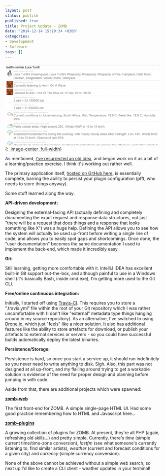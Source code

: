 ```yaml
---
layout: post
status: publish
published: true
title: Project Update - ZOMB
date: '2014-12-14 15:19:34 +0200'
categories:
- Development
- Software
tags: []
---
```


[![zomb-web](/assets/posts/2014-12-14-zomb-web_t.png){: .image-center .full-width}](/assets/posts/2014-12-14-zomb-web.png)

As mentioned, [I've resurrected an old
idea](http://shrimpworks.za.net/2014/12/01/a-new-old-thing/ "A New (Old) Thing"),
and began work on it as a bit of a learning/practice exercise. I think
it's working out rather well.

The primary application itself, [hosted on GitHub
here](https://github.com/shrimpza/zomb), is essentially complete,
barring the ability to persist your plugin configuration (pfft, who
needs to store things anyway).

Some stuff learned along the way:

**API-driven development:**

Designing the external-facing API (actually defining and completely
documenting the exact request and response data structures, not just
"there will be a request that does things and a response that looks
something like X") was a huge help. Defining the API allows you to see
how the system will actually be used up-front before writing a single
line of code, and allows you to easily spot gaps and shortcomings. Once
done, the "user documentation" becomes the same documentation I used to
implement the back-end, which made it incredibly easy.

**Git:**

Still learning, getting more comfortable with it. IntelliJ IDEA has
excellent built-in Git support out-the-box, and although painful to use
in a Windows shell (it's basically Bash, inside cmd.exe), I'm getting
more used to the Git CLI.

**Free/online continuous integration:**

Initially, I started off using [Travis-CI](https://travis-ci.org/). This
requires you to store a ".travis.yml" file within the root of your Git
repository which I was rather uncomfortable with (I don't like
"external" metadata type things hanging around in my source repository).
As an alternative, I've switched to using
[Drone.io](https://drone.io/github.com/shrimpza/zomb), which just
"feels" like a nicer solution. It also has additional features like the
ability to store artefacts for download, or publish your artefacts to
external services or servers - so you could have successful builds
automatically deploy the latest binaries.

**Persistence/Storage:**

Persistence is hard, so once you start a service up, it should run
indefinitely so you never need to write anything to disk. Sigh. Also,
this part was not designed at all up-front, and my flailing around
trying to get a workable solution is evidence of the need for proper
design and planning before jumping in with code.

Aside from that, there are additional projects which were spawned:

**[zomb-web](https://github.com/shrimpza/zomb-web)**

The first front-end for ZOMB. A simple single-page HTML UI. Had some
good practice remembering how to HTML and Javascript here...

**[zomb-plugins](https://github.com/shrimpza/zomb-plugins)**

A growing collection of plugins for ZOMB. At present, they're all PHP
(again, refreshing old skills...) and pretty simple. Currently, there's
*time* (simple current time/time-zone conversion), *lastfm* (see what
someone's currently listening to, find similar artists), *weather*
(current and forecast conditions for a given city) and *currency*
(simple currency conversion).

None of the above cannot be achieved without a simple web search, so
next up I'd like to create a CLI client - weather updates in your
terminal!
